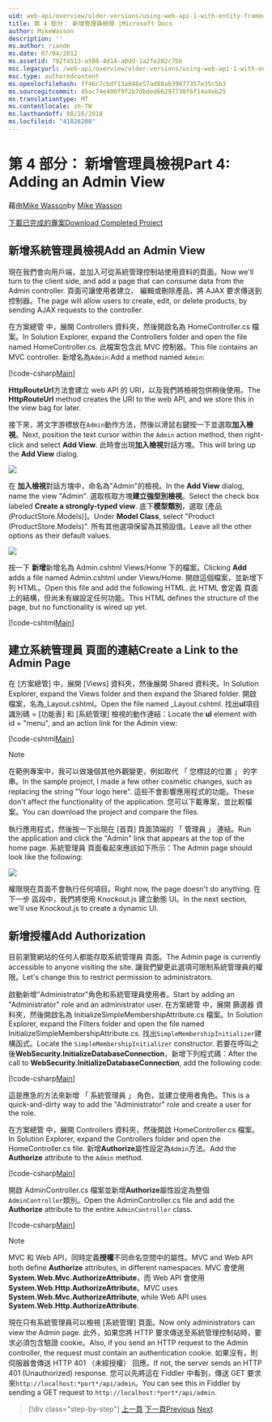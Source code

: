 ```yaml
---
uid: web-api/overview/older-versions/using-web-api-1-with-entity-framework-5/using-web-api-with-entity-framework-part-4
title: 第 4 部分： 新增管理員檢視 |Microsoft Docs
author: MikeWasson
description: ''
ms.author: riande
ms.date: 07/04/2012
ms.assetid: 792f4513-a508-4d14-a0dd-1a2fe282c7bb
msc.legacyurl: /web-api/overview/older-versions/using-web-api-1-with-entity-framework-5/using-web-api-with-entity-framework-part-4
msc.type: authoredcontent
ms.openlocfilehash: ff46c7cbdf13a048e57ad88ab39077357e35c5b3
ms.sourcegitcommit: 45ac74e400f9f2b7dbded66297730f6f14a4eb25
ms.translationtype: MT
ms.contentlocale: zh-TW
ms.lasthandoff: 08/16/2018
ms.locfileid: "41826208"
---
```

<a name="part-4-adding-an-admin-view"></a><span data-ttu-id="623ad-102">第 4 部分： 新增管理員檢視</span><span class="sxs-lookup"><span data-stu-id="623ad-102">Part 4: Adding an Admin View</span></span>
====================
<span data-ttu-id="623ad-103">藉由[Mike Wasson](https://github.com/MikeWasson)</span><span class="sxs-lookup"><span data-stu-id="623ad-103">by [Mike Wasson](https://github.com/MikeWasson)</span></span>

[<span data-ttu-id="623ad-104">下載已完成的專案</span><span class="sxs-lookup"><span data-stu-id="623ad-104">Download Completed Project</span></span>](http://code.msdn.microsoft.com/ASP-NET-Web-API-with-afa30545)

## <a name="add-an-admin-view"></a><span data-ttu-id="623ad-105">新增系統管理員檢視</span><span class="sxs-lookup"><span data-stu-id="623ad-105">Add an Admin View</span></span>

<span data-ttu-id="623ad-106">現在我們會向用戶端，並加入可從系統管理控制站使用資料的頁面。</span><span class="sxs-lookup"><span data-stu-id="623ad-106">Now we'll turn to the client side, and add a page that can consume data from the Admin controller.</span></span> <span data-ttu-id="623ad-107">頁面可讓使用者建立、 編輯或刪除產品，將 AJAX 要求傳送到控制器。</span><span class="sxs-lookup"><span data-stu-id="623ad-107">The page will allow users to create, edit, or delete products, by sending AJAX requests to the controller.</span></span>

<span data-ttu-id="623ad-108">在方案總管 中，展開 Controllers 資料夾，然後開啟名為 HomeController.cs 檔案。</span><span class="sxs-lookup"><span data-stu-id="623ad-108">In Solution Explorer, expand the Controllers folder and open the file named HomeController.cs.</span></span> <span data-ttu-id="623ad-109">此檔案包含此 MVC 控制器。</span><span class="sxs-lookup"><span data-stu-id="623ad-109">This file contains an MVC controller.</span></span> <span data-ttu-id="623ad-110">新增名為`Admin`:</span><span class="sxs-lookup"><span data-stu-id="623ad-110">Add a method named `Admin`:</span></span>

[!code-csharp[Main](using-web-api-with-entity-framework-part-4/samples/sample1.cs)]

<span data-ttu-id="623ad-111">**HttpRouteUrl**方法會建立 web API 的 URI，以及我們將檢視包供稍後使用。</span><span class="sxs-lookup"><span data-stu-id="623ad-111">The **HttpRouteUrl** method creates the URI to the web API, and we store this in the view bag for later.</span></span>

<span data-ttu-id="623ad-112">接下來，將文字游標放在`Admin`動作方法，然後以滑鼠右鍵按一下並選取**加入檢視**。</span><span class="sxs-lookup"><span data-stu-id="623ad-112">Next, position the text cursor within the `Admin` action method, then right-click and select **Add View**.</span></span> <span data-ttu-id="623ad-113">此時會出現**加入檢視**對話方塊。</span><span class="sxs-lookup"><span data-stu-id="623ad-113">This will bring up the **Add View** dialog.</span></span>

![](using-web-api-with-entity-framework-part-4/_static/image1.png)

<span data-ttu-id="623ad-114">在 **加入檢視**對話方塊中，命名為"Admin"的檢視。</span><span class="sxs-lookup"><span data-stu-id="623ad-114">In the **Add View** dialog, name the view "Admin".</span></span> <span data-ttu-id="623ad-115">選取核取方塊**建立強型別檢視**。</span><span class="sxs-lookup"><span data-stu-id="623ad-115">Select the check box labeled **Create a strongly-typed view**.</span></span> <span data-ttu-id="623ad-116">底下**模型類別**，選取 [產品 (ProductStore.Models)]。</span><span class="sxs-lookup"><span data-stu-id="623ad-116">Under **Model Class**, select "Product (ProductStore.Models)".</span></span> <span data-ttu-id="623ad-117">所有其他選項保留為其預設值。</span><span class="sxs-lookup"><span data-stu-id="623ad-117">Leave all the other options as their default values.</span></span>

![](using-web-api-with-entity-framework-part-4/_static/image2.png)

<span data-ttu-id="623ad-118">按一下 **新增**新增名為 Admin.cshtml Views/Home 下的檔案。</span><span class="sxs-lookup"><span data-stu-id="623ad-118">Clicking **Add** adds a file named Admin.cshtml under Views/Home.</span></span> <span data-ttu-id="623ad-119">開啟這個檔案，並新增下列 HTML。</span><span class="sxs-lookup"><span data-stu-id="623ad-119">Open this file and add the following HTML.</span></span> <span data-ttu-id="623ad-120">此 HTML 會定義 頁面上的結構，但尚未有線設定任何功能。</span><span class="sxs-lookup"><span data-stu-id="623ad-120">This HTML defines the structure of the page, but no functionality is wired up yet.</span></span>

[!code-cshtml[Main](using-web-api-with-entity-framework-part-4/samples/sample2.cshtml)]

## <a name="create-a-link-to-the-admin-page"></a><span data-ttu-id="623ad-121">建立系統管理員 頁面的連結</span><span class="sxs-lookup"><span data-stu-id="623ad-121">Create a Link to the Admin Page</span></span>

<span data-ttu-id="623ad-122">在 [方案總管] 中，展開 [Views] 資料夾，然後展開 Shared 資料夾。</span><span class="sxs-lookup"><span data-stu-id="623ad-122">In Solution Explorer, expand the Views folder and then expand the Shared folder.</span></span> <span data-ttu-id="623ad-123">開啟檔案，名為\_Layout.cshtml。</span><span class="sxs-lookup"><span data-stu-id="623ad-123">Open the file named \_Layout.cshtml.</span></span> <span data-ttu-id="623ad-124">找出**ul**項目識別碼 = [功能表] 和 [系統管理] 檢視的動作連結：</span><span class="sxs-lookup"><span data-stu-id="623ad-124">Locate the **ul** element with id = "menu", and an action link for the Admin view:</span></span>

[!code-cshtml[Main](using-web-api-with-entity-framework-part-4/samples/sample3.cshtml)]

> [!NOTE]
> <span data-ttu-id="623ad-125">在範例專案中，我可以做幾個其他外觀變更，例如取代 「 您標誌的位置 」 的字串。</span><span class="sxs-lookup"><span data-stu-id="623ad-125">In the sample project, I made a few other cosmetic changes, such as replacing the string "Your logo here".</span></span> <span data-ttu-id="623ad-126">這些不會影響應用程式的功能。</span><span class="sxs-lookup"><span data-stu-id="623ad-126">These don't affect the functionality of the application.</span></span> <span data-ttu-id="623ad-127">您可以下載專案，並比較檔案。</span><span class="sxs-lookup"><span data-stu-id="623ad-127">You can download the project and compare the files.</span></span>


<span data-ttu-id="623ad-128">執行應用程式，然後按一下出現在 [首頁] 頁面頂端的 「 管理員 」 連結。</span><span class="sxs-lookup"><span data-stu-id="623ad-128">Run the application and click the "Admin" link that appears at the top of the home page.</span></span> <span data-ttu-id="623ad-129">系統管理員 頁面看起來應該如下所示：</span><span class="sxs-lookup"><span data-stu-id="623ad-129">The Admin page should look like the following:</span></span>

![](using-web-api-with-entity-framework-part-4/_static/image3.png)

<span data-ttu-id="623ad-130">權限現在頁面不會執行任何項目。</span><span class="sxs-lookup"><span data-stu-id="623ad-130">Right now, the page doesn't do anything.</span></span> <span data-ttu-id="623ad-131">在下一步 區段中，我們將使用 Knockout.js 建立動態 UI。</span><span class="sxs-lookup"><span data-stu-id="623ad-131">In the next section, we'll use Knockout.js to create a dynamic UI.</span></span>

## <a name="add-authorization"></a><span data-ttu-id="623ad-132">新增授權</span><span class="sxs-lookup"><span data-stu-id="623ad-132">Add Authorization</span></span>

<span data-ttu-id="623ad-133">目前瀏覽網站的任何人都能存取系統管理員 頁面。</span><span class="sxs-lookup"><span data-stu-id="623ad-133">The Admin page is currently accessible to anyone visiting the site.</span></span> <span data-ttu-id="623ad-134">讓我們變更此選項可限制系統管理員的權限。</span><span class="sxs-lookup"><span data-stu-id="623ad-134">Let's change this to restrict permission to administrators.</span></span>

<span data-ttu-id="623ad-135">啟動新增"Administrator"角色和系統管理員使用者。</span><span class="sxs-lookup"><span data-stu-id="623ad-135">Start by adding an "Administrator" role and an administrator user.</span></span> <span data-ttu-id="623ad-136">在方案總管 中，展開 篩選器 資料夾，然後開啟名為 InitializeSimpleMembershipAttribute.cs 檔案。</span><span class="sxs-lookup"><span data-stu-id="623ad-136">In Solution Explorer, expand the Filters folder and open the file named InitializeSimpleMembershipAttribute.cs.</span></span> <span data-ttu-id="623ad-137">找出`SimpleMembershipInitializer`建構函式。</span><span class="sxs-lookup"><span data-stu-id="623ad-137">Locate the `SimpleMembershipInitializer` constructor.</span></span> <span data-ttu-id="623ad-138">若要在呼叫之後**WebSecurity.InitializeDatabaseConnection**，新增下列程式碼：</span><span class="sxs-lookup"><span data-stu-id="623ad-138">After the call to **WebSecurity.InitializeDatabaseConnection**, add the following code:</span></span>

[!code-csharp[Main](using-web-api-with-entity-framework-part-4/samples/sample4.cs)]

<span data-ttu-id="623ad-139">這是應急的方法來新增 「 系統管理員 」 角色，並建立使用者角色。</span><span class="sxs-lookup"><span data-stu-id="623ad-139">This is a quick-and-dirty way to add the "Administrator" role and create a user for the role.</span></span>

<span data-ttu-id="623ad-140">在方案總管 中，展開 Controllers 資料夾，然後開啟 HomeController.cs 檔案。</span><span class="sxs-lookup"><span data-stu-id="623ad-140">In Solution Explorer, expand the Controllers folder and open the HomeController.cs file.</span></span> <span data-ttu-id="623ad-141">新增**Authorize**屬性設定為`Admin`方法。</span><span class="sxs-lookup"><span data-stu-id="623ad-141">Add the **Authorize** attribute to the `Admin` method.</span></span>

[!code-csharp[Main](using-web-api-with-entity-framework-part-4/samples/sample5.cs)]

<span data-ttu-id="623ad-142">開啟 AdminController.cs 檔案並新增**Authorize**屬性設定為整個`AdminController`類別。</span><span class="sxs-lookup"><span data-stu-id="623ad-142">Open the AdminController.cs file and add the **Authorize** attribute to the entire `AdminController` class.</span></span>

[!code-csharp[Main](using-web-api-with-entity-framework-part-4/samples/sample6.cs)]

> [!NOTE]
> <span data-ttu-id="623ad-143">MVC 和 Web API，同時定義**授權**不同命名空間中的屬性。</span><span class="sxs-lookup"><span data-stu-id="623ad-143">MVC and Web API both define **Authorize** attributes, in different namespaces.</span></span> <span data-ttu-id="623ad-144">MVC 會使用**System.Web.Mvc.AuthorizeAttribute**，而 Web API 會使用**System.Web.Http.AuthorizeAttribute**。</span><span class="sxs-lookup"><span data-stu-id="623ad-144">MVC uses **System.Web.Mvc.AuthorizeAttribute**, while Web API uses **System.Web.Http.AuthorizeAttribute**.</span></span>


<span data-ttu-id="623ad-145">現在只有系統管理員可以檢視 [系統管理] 頁面。</span><span class="sxs-lookup"><span data-stu-id="623ad-145">Now only administrators can view the Admin page.</span></span> <span data-ttu-id="623ad-146">此外，如果您將 HTTP 要求傳送至系統管理控制站時，要求必須包含驗證 cookie。</span><span class="sxs-lookup"><span data-stu-id="623ad-146">Also, if you send an HTTP request to the Admin controller, the request must contain an authentication cookie.</span></span> <span data-ttu-id="623ad-147">如果沒有，則伺服器會傳送 HTTP 401 （未經授權） 回應。</span><span class="sxs-lookup"><span data-stu-id="623ad-147">If not, the server sends an HTTP 401 (Unauthorized) response.</span></span> <span data-ttu-id="623ad-148">您可以先將這在 Fiddler 中看到，傳送 GET 要求來`http://localhost:*port*/api/admin`。</span><span class="sxs-lookup"><span data-stu-id="623ad-148">You can see this in Fiddler by sending a GET request to `http://localhost:*port*/api/admin`.</span></span>

> [!div class="step-by-step"]
> <span data-ttu-id="623ad-149">[上一頁](using-web-api-with-entity-framework-part-3.md)
> [下一頁](using-web-api-with-entity-framework-part-5.md)</span><span class="sxs-lookup"><span data-stu-id="623ad-149">[Previous](using-web-api-with-entity-framework-part-3.md)
[Next](using-web-api-with-entity-framework-part-5.md)</span></span>
